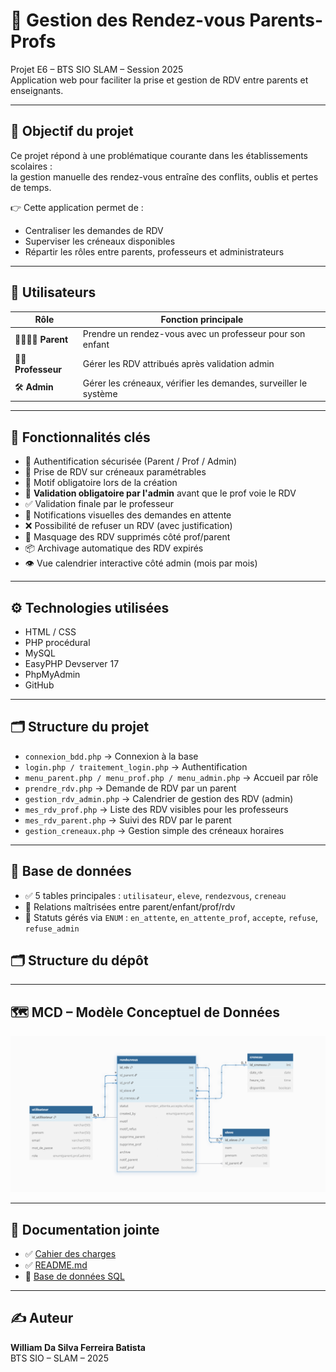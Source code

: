 # 📅 Gestion des Rendez-vous Parents-Profs

Projet E6 – BTS SIO SLAM – Session 2025  
Application web pour faciliter la prise et gestion de RDV entre parents et enseignants.

---

## 🎯 Objectif du projet

Ce projet répond à une problématique courante dans les établissements scolaires :  
la gestion manuelle des rendez-vous entraîne des conflits, oublis et pertes de temps.

👉 Cette application permet de :
- Centraliser les demandes de RDV
- Superviser les créneaux disponibles
- Répartir les rôles entre parents, professeurs et administrateurs

---

## 👤 Utilisateurs

| Rôle    | Fonction principale                                      |
|---------|----------------------------------------------------------|
| 👨‍👩‍👧‍👦 **Parent**    | Prendre un rendez-vous avec un professeur pour son enfant |
| 👩‍🏫 **Professeur** | Gérer les RDV attribués après validation admin         |
| 🛠️ **Admin**       | Gérer les créneaux, vérifier les demandes, surveiller le système |

---

## 🧠 Fonctionnalités clés

- 🔐 Authentification sécurisée (Parent / Prof / Admin)
- 📅 Prise de RDV sur créneaux paramétrables
- 📝 Motif obligatoire lors de la création
- 🔁 **Validation obligatoire par l'admin** avant que le prof voie le RDV
- ✅ Validation finale par le professeur
- 🔔 Notifications visuelles des demandes en attente
- ❌ Possibilité de refuser un RDV (avec justification)
- 🧽 Masquage des RDV supprimés côté prof/parent
- 📦 Archivage automatique des RDV expirés
- 👁️ Vue calendrier interactive côté admin (mois par mois)

---

## ⚙️ Technologies utilisées

- HTML / CSS
- PHP procédural
- MySQL
- EasyPHP Devserver 17
- PhpMyAdmin
- GitHub

---

## 🗂️ Structure du projet

- `connexion_bdd.php` → Connexion à la base
- `login.php / traitement_login.php` → Authentification
- `menu_parent.php / menu_prof.php / menu_admin.php` → Accueil par rôle
- `prendre_rdv.php` → Demande de RDV par un parent
- `gestion_rdv_admin.php` → Calendrier de gestion des RDV (admin)
- `mes_rdv_prof.php` → Liste des RDV visibles pour les professeurs
- `mes_rdv_parent.php` → Suivi des RDV par le parent
- `gestion_creneaux.php` → Gestion simple des créneaux horaires

---

## 🧱 Base de données

- ✅ 5 tables principales : `utilisateur`, `eleve`, `rendezvous`, `creneau`
- 🔁 Relations maîtrisées entre parent/enfant/prof/rdv
- 📌 Statuts gérés via `ENUM` : `en_attente`, `en_attente_prof`, `accepte`, `refuse`, `refuse_admin`

## 🗂️ Structure du dépôt

---

## 🗺️ MCD – Modèle Conceptuel de Données

![MCD](./doc/mcd.png)

---

## 📄 Documentation jointe

- ✅ [Cahier des charges](./doc/Cahier%20des%20charges.pdf)
- ✅ [README.md](README.md)
- 📁 [Base de données SQL](.sql/bdd_rdv.sql)

---

## ✍️ Auteur

**William Da Silva Ferreira Batista**  
BTS SIO – SLAM – 2025  
